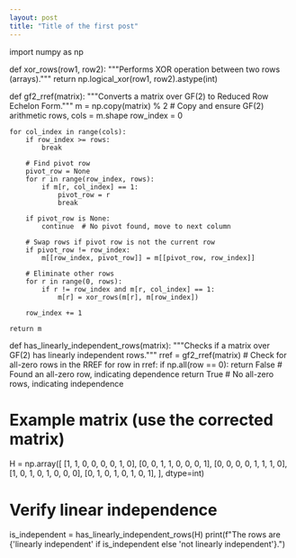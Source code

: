 ```yaml
---
layout: post
title: "Title of the first post"
---
```



import numpy as np

def xor_rows(row1, row2):
    """Performs XOR operation between two rows (arrays)."""
    return np.logical_xor(row1, row2).astype(int)

def gf2_rref(matrix):
    """Converts a matrix over GF(2) to Reduced Row Echelon Form."""
    m = np.copy(matrix) % 2  # Copy and ensure GF(2) arithmetic
    rows, cols = m.shape
    row_index = 0
    
    for col_index in range(cols):
        if row_index >= rows:
            break
        
        # Find pivot row
        pivot_row = None
        for r in range(row_index, rows):
            if m[r, col_index] == 1:
                pivot_row = r
                break
        
        if pivot_row is None:
            continue  # No pivot found, move to next column
        
        # Swap rows if pivot row is not the current row
        if pivot_row != row_index:
            m[[row_index, pivot_row]] = m[[pivot_row, row_index]]
        
        # Eliminate other rows
        for r in range(0, rows):
            if r != row_index and m[r, col_index] == 1:
                m[r] = xor_rows(m[r], m[row_index])
        
        row_index += 1
    
    return m

def has_linearly_independent_rows(matrix):
    """Checks if a matrix over GF(2) has linearly independent rows."""
    rref = gf2_rref(matrix)
    # Check for all-zero rows in the RREF
    for row in rref:
        if np.all(row == 0):
            return False  # Found an all-zero row, indicating dependence
    return True  # No all-zero rows, indicating independence

# Example matrix (use the corrected matrix)
H = np.array([
    [1, 1, 0, 0, 0, 0, 1, 0],
    [0, 0, 1, 1, 0, 0, 0, 1],
    [0, 0, 0, 0, 1, 1, 1, 0],
    [1, 0, 1, 0, 1, 0, 0, 0],
    [0, 1, 0, 1, 0, 1, 0, 1],
], dtype=int)

# Verify linear independence
is_independent = has_linearly_independent_rows(H)
print(f"The rows are {'linearly independent' if is_independent else 'not linearly independent'}.")



